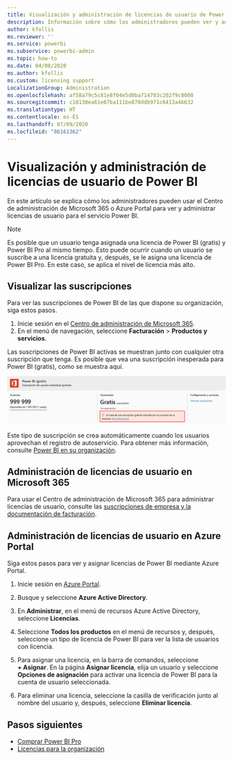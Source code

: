 ```yaml
---
title: Visualización y administración de licencias de usuario de Power BI
description: Información sobre cómo los administradores pueden ver y administrar las licencias de usuario de Power BI de su organización.
author: kfollis
ms.reviewer: ''
ms.service: powerbi
ms.subservice: powerbi-admin
ms.topic: how-to
ms.date: 04/08/2020
ms.author: kfollis
ms.custom: licensing support
LocalizationGroup: Administration
ms.openlocfilehash: af58a79c5c81e8f04e5d0ba714703c202f9c8000
ms.sourcegitcommit: c18130ea61e67ba111be870ddb971c6413a4b632
ms.translationtype: HT
ms.contentlocale: es-ES
ms.lasthandoff: 07/09/2020
ms.locfileid: "86161362"
---
```

# <a name="view-and-manage-power-bi-user-licenses"></a>Visualización y administración de licencias de usuario de Power BI

En este artículo se explica cómo los administradores pueden usar el Centro de administración de Microsoft 365 o Azure Portal para ver y administrar licencias de usuario para el servicio Power BI.

> [!NOTE]
>
>Es posible que un usuario tenga asignada una licencia de Power BI (gratis) y Power BI Pro al mismo tiempo. Esto puede ocurrir cuando un usuario se suscribe a una licencia gratuita y, después, se le asigna una licencia de Power BI Pro. En este caso, se aplica el nivel de licencia más alto.
>

## <a name="view-your-subscriptions"></a>Visualizar las suscripciones

Para ver las suscripciones de Power BI de las que dispone su organización, siga estos pasos.

1. Inicie sesión en el [Centro de administración de Microsoft 365](https://admin.microsoft.com).
2. En el menú de navegación, seleccione **Facturación** > **Productos y servicios**.

Las suscripciones de Power BI activas se muestran junto con cualquier otra suscripción que tenga. Es posible que vea una suscripción inesperada para Power BI (gratis), como se muestra aquí.

  ![Captura de pantalla de la suscripción de Power BI, en la que se muestra una suscripción gratuita.](media/service-admin-manage-licenses/power-bi-free-user-activated.png)

Este tipo de suscripción se crea automáticamente cuando los usuarios aprovechan el registro de autoservicio. Para obtener más información, consulte [Power BI en su organización](https://docs.microsoft.com/microsoft-365/admin/misc/power-bi-in-your-organization?view=o365-worldwide).

## <a name="manage-user-licenses-in-microsoft-365"></a>Administración de licencias de usuario en Microsoft 365

Para usar el Centro de administración de Microsoft 365 para administrar licencias de usuario, consulte las [suscripciones de empresa y la documentación de facturación](https://docs.microsoft.com/microsoft-365/commerce/?view=o365-worldwide).

## <a name="manage-user-licenses-in-azure-portal"></a>Administración de licencias de usuario en Azure Portal

Siga estos pasos para ver y asignar licencias de Power BI mediante Azure Portal.

1. Inicie sesión en [Azure Portal](https://portal.azure.com).

2. Busque y seleccione **Azure Active Directory**.

3. En **Administrar**, en el menú de recursos Azure Active Directory, seleccione **Licencias**.

4. Seleccione **Todos los productos** en el menú de recursos y, después, seleccione un tipo de licencia de Power BI para ver la lista de usuarios con licencia.

5. Para asignar una licencia, en la barra de comandos, seleccione **+ Asignar**. En la página **Asignar licencia**, elija un usuario y seleccione **Opciones de asignación** para activar una licencia de Power BI para la cuenta de usuario seleccionada.

6. Para eliminar una licencia, seleccione la casilla de verificación junto al nombre del usuario y, después, seleccione **Eliminar licencia**.

## <a name="next-steps"></a>Pasos siguientes

- [Comprar Power BI Pro](service-admin-purchasing-power-bi-pro.md)
- [Licencias para la organización](service-admin-licensing-organization.md)
